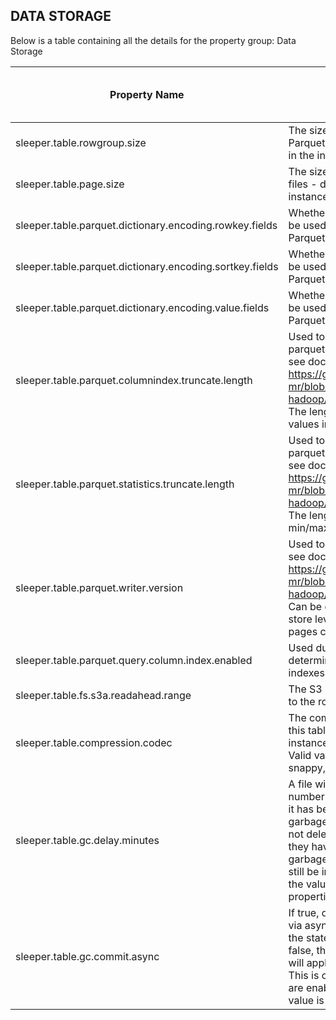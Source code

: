 ## DATA STORAGE

Below is a table containing all the details for the property group: Data Storage

| Property Name                                            | Description                                                                                                                                                                                                                                                                                                                                | Default Value | Run CdkDeploy When Changed |
|----------------------------------------------------------|--------------------------------------------------------------------------------------------------------------------------------------------------------------------------------------------------------------------------------------------------------------------------------------------------------------------------------------------|---------------|----------------------------|
| sleeper.table.rowgroup.size                              | The size of the row group in the Parquet files - defaults to the value in the instance properties.                                                                                                                                                                                                                                         | 8388608       | false                      |
| sleeper.table.page.size                                  | The size of the page in the Parquet files - defaults to the value in the instance properties.                                                                                                                                                                                                                                              | 131072        | false                      |
| sleeper.table.parquet.dictionary.encoding.rowkey.fields  | Whether dictionary encoding should be used for row key columns in the Parquet files.                                                                                                                                                                                                                                                       | false         | false                      |
| sleeper.table.parquet.dictionary.encoding.sortkey.fields | Whether dictionary encoding should be used for sort key columns in the Parquet files.                                                                                                                                                                                                                                                      | false         | false                      |
| sleeper.table.parquet.dictionary.encoding.value.fields   | Whether dictionary encoding should be used for value columns in the Parquet files.                                                                                                                                                                                                                                                         | false         | false                      |
| sleeper.table.parquet.columnindex.truncate.length        | Used to set parquet.columnindex.truncate.length, see documentation here:<br>https://github.com/apache/parquet-mr/blob/master/parquet-hadoop/README.md<br>The length in bytes to truncate binary values in a column index.                                                                                                                  | 128           | false                      |
| sleeper.table.parquet.statistics.truncate.length         | Used to set parquet.statistics.truncate.length, see documentation here:<br>https://github.com/apache/parquet-mr/blob/master/parquet-hadoop/README.md<br>The length in bytes to truncate the min/max binary values in row groups.                                                                                                           | 2147483647    | false                      |
| sleeper.table.parquet.writer.version                     | Used to set parquet.writer.version, see documentation here:<br>https://github.com/apache/parquet-mr/blob/master/parquet-hadoop/README.md<br>Can be either v1 or v2. The v2 pages store levels uncompressed while v1 pages compress levels with the data.                                                                                   | v2            | false                      |
| sleeper.table.parquet.query.column.index.enabled         | Used during Parquet queries to determine whether the column indexes are used.                                                                                                                                                                                                                                                              | false         | false                      |
| sleeper.table.fs.s3a.readahead.range                     | The S3 readahead range - defaults to the row group size.                                                                                                                                                                                                                                                                                   | 8388608       | false                      |
| sleeper.table.compression.codec                          | The compression codec to use for this table. Defaults to the value in the instance properties.<br>Valid values are: [uncompressed, snappy, gzip, lzo, brotli, lz4, zstd]                                                                                                                                                                   | zstd          | false                      |
| sleeper.table.gc.delay.minutes                           | A file will not be deleted until this number of minutes have passed after it has been marked as ready for garbage collection. The reason for not deleting files immediately after they have been marked as ready for garbage collection is that they may still be in use by queries. Defaults to the value set in the instance properties. | 15            | false                      |
| sleeper.table.gc.commit.async                            | If true, deletion of files will be applied via asynchronous requests sent to the state store committer lambda. If false, the garbage collector lambda will apply synchronously.<br>This is only applied if async commits are enabled for the table. The default value is set in an instance property.                                      | true          | false                      |
